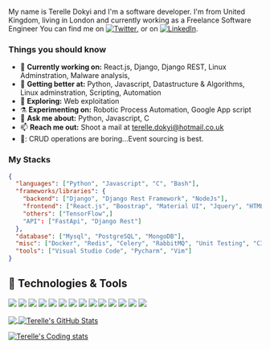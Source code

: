 My name is Terelle Dokyi and I'm a software developer. I'm from United Kingdom, living in London and currently working as a Freelance Software Engineer You can find me on [![Twitter][1.2]][1], or on [![LinkedIn][3.2]][3].

### Things you should know

- 🔭 <b>Currently working on:</b> React.js, Django, Django REST, Linux Adminstration, Malware analysis, 
- 🌱  <b>Getting better at:</b> Python, Javascript, Datastructure & Algorithms, Linux adminstration, Scripting, Automation
- 🤔 <b>Exploring:</b> Web exploitation
- ⚗️ <b>Experimenting on:</b> Robotic Process Automation, Google App script
- 💬 <b>Ask me about:</b> Python, Javascript, C
- 📫 <b>Reach me out:</b> Shoot a mail at <a href="terelle.dokyi@hotmail.co.uk" target="_blank">terelle.dokyi@hotmail.co.uk</a>
- 🤔: CRUD operations are boring...Event sourcing is best.

### My Stacks

```json
{
  "languages": ["Python", "Javascript", "C", "Bash"],
  "frameworks/libraries": {
    "backend": ["Django", "Django Rest Framework", "NodeJs"],
    "frontend": ["React.js", "Boostrap", "Material UI", "Jquery", "HTML5", "CSS3"],
    "others": ["TensorFlow",]
    "API": ["FastApi", "Django Rest"]
  },
  "database": ["Mysql", "PostgreSQL", "MongoDB"],
  "misc": ["Docker", "Redis", "Celery", "RabbitMQ", "Unit Testing", "CI/CD"],
  "tools": ["Visual Studio Code", "Pycharm", "Vim"]
}
```
## 🔧 Technologies & Tools

![](https://img.shields.io/badge/OS-Linux-informational?style=flat&logo=linux&logoColor=white&color=2bbc8a)
![](https://img.shields.io/badge/Editor-IntelliJ_IDEA-informational?style=flat&logo=intellij-idea&logoColor=white&color=2bbc8a)
![](https://img.shields.io/badge/Code-Python-informational?style=flat&logo=python&logoColor=white&color=2bbc8a)
![](https://img.shields.io/badge/Code-C-informational?style=flat&logo=C&logoColor=white&color=2bbc8a)
![](https://img.shields.io/badge/Code-JavaScript-informational?style=flat&logo=javascript&logoColor=white&color=2bbc8a)
![](https://img.shields.io/badge/Code-React-informational?style=flat&logo=react&logoColor=white&color=2bbc8a)
![](https://img.shields.io/badge/Code-Django-informational?style=flat&logo=django&logoColor=white&color=2bbc8a)
![](https://img.shields.io/badge/Code-HTML5-informational?style=flat&logo=html5&logoColor=white&color=2bbc8a)
![](https://img.shields.io/badge/Code-Css-informational?style=flat&logo=css3&logoColor=white&color=2bbc8a)
![](https://img.shields.io/badge/Shell-Bash-informational?style=flat&logo=gnu-bash&logoColor=white&color=2bbc8a)
![](https://img.shields.io/badge/Tools-PostgreSQL-informational?style=flat&logo=postgresql&logoColor=white&color=2bbc8a)
![](https://img.shields.io/badge/Tools-Mysql-informational?style=flat&logo=mysql&logoColor=white&color=2bbc8a)
![](https://img.shields.io/badge/Tools-Docker-informational?style=flat&logo=docker&logoColor=white&color=2bbc8a)
![](https://img.shields.io/badge/Cloud-Digital_Ocean-informational?style=flat&logo=digitalocean&logoColor=white&color=2bbc8a)

<a href="https://github.com/terellekk">
  <img align="center" src="https://github-readme-stats.vercel.app/api/top-langs/?username=terellekk&hide=dockerfile,css&title_color=ffffff&text_color=c9cacc&icon_color=2bbc8a&bg_color=1d1f21" />
</a>

<a href="https://github.com/terellekk">
  <img align="center" src="https://github-readme-stats.vercel.app/api?username=terellekk&show_icons=true&line_height=27&count_private=true&title_color=ffffff&text_color=c9cacc&icon_color=2bbc8a&bg_color=1d1f21" alt="Terelle's GitHub Stats" />
</a>

[![Terelle's Coding stats](https://github-readme-stats.vercel.app/api/wakatime?username=terellekk&layout=compact)](https://github.com/terellekk/github-readme-stats)

<!-- links to social media icons -->

<!-- icons with padding -->

[1.1]: http://i.imgur.com/tXSoThF.png "twitter icon with padding"
[2.1]: http://i.imgur.com/0o48UoR.png "github icon with padding"

<!-- icons without padding -->

[1.2]: https://i.imgur.com/wWzX9uB.png "twitter icon without padding"
[2.2]: https://i.imgur.com/9I6NRUm.png "github icon without padding"
[3.2]: https://i.imgur.com/dgXzJ9j.png "LinkedIn icon without padding"

<!-- links to your social media accounts -->

[1]: https://twitter.com/o_oyewunmi
[2]: https://github.com/oyewunmio
[3]: https://www.linkedin.com/in/oyewunmio/
